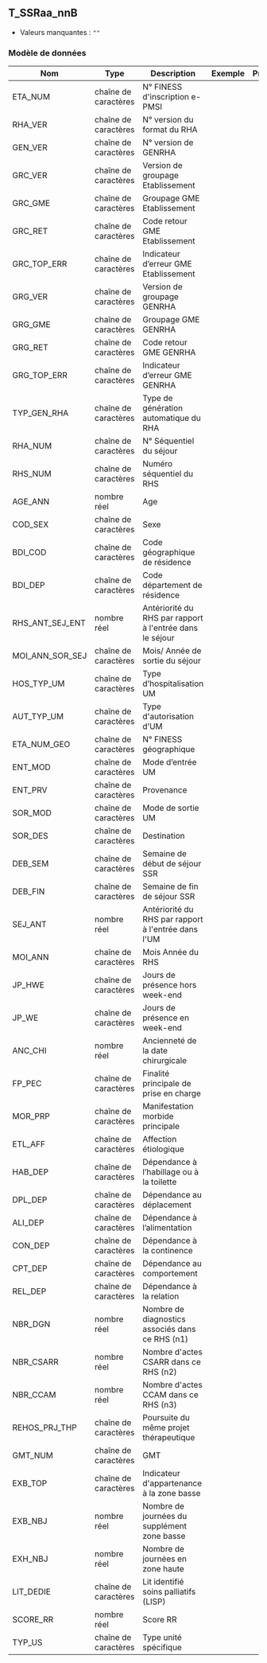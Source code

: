 ## T_SSRaa_nnB

- Valeurs manquantes : `""`

### Modèle de données

|Nom|Type|Description|Exemple|Propriétés|
|-|-|-|-|-|
|ETA_NUM|chaîne de caractères|N° FINESS d'inscription e-PMSI|||
|RHA_VER|chaîne de caractères|N° version du format du RHA|||
|GEN_VER|chaîne de caractères|N° version de GENRHA|||
|GRC_VER|chaîne de caractères|Version de groupage Etablissement|||
|GRC_GME|chaîne de caractères|Groupage GME Etablissement|||
|GRC_RET|chaîne de caractères|Code retour GME Etablissement|||
|GRC_TOP_ERR|chaîne de caractères|Indicateur d’erreur GME Etablissement|||
|GRG_VER|chaîne de caractères|Version de groupage GENRHA|||
|GRG_GME|chaîne de caractères|Groupage GME GENRHA|||
|GRG_RET|chaîne de caractères|Code retour GME GENRHA|||
|GRG_TOP_ERR|chaîne de caractères|Indicateur d’erreur GME GENRHA|||
|TYP_GEN_RHA|chaîne de caractères|Type de génération automatique du RHA|||
|RHA_NUM|chaîne de caractères|N° Séquentiel du séjour|||
|RHS_NUM|chaîne de caractères|Numéro séquentiel du RHS|||
|AGE_ANN|nombre réel|Age|||
|COD_SEX|chaîne de caractères|Sexe|||
|BDI_COD|chaîne de caractères|Code géographique de résidence|||
|BDI_DEP|chaîne de caractères|Code département de résidence|||
|RHS_ANT_SEJ_ENT|nombre réel|Antériorité du RHS par rapport à l'entrée dans le séjour|||
|MOI_ANN_SOR_SEJ|chaîne de caractères|Mois/ Année de sortie du séjour|||
|HOS_TYP_UM|chaîne de caractères|Type d’hospitalisation UM|||
|AUT_TYP_UM|chaîne de caractères|Type d'autorisation d’UM|||
|ETA_NUM_GEO|chaîne de caractères|N° FINESS géographique|||
|ENT_MOD|chaîne de caractères|Mode d’entrée UM|||
|ENT_PRV|chaîne de caractères|Provenance|||
|SOR_MOD|chaîne de caractères|Mode de sortie UM|||
|SOR_DES|chaîne de caractères|Destination |||
|DEB_SEM|chaîne de caractères|Semaine de début de séjour SSR|||
|DEB_FIN|chaîne de caractères|Semaine de fin de séjour SSR|||
|SEJ_ANT|nombre réel|Antériorité du RHS par rapport à l'entrée dans l'UM|||
|MOI_ANN|chaîne de caractères|Mois Année du RHS|||
|JP_HWE|chaîne de caractères|Jours de présence hors week-end|||
|JP_WE|chaîne de caractères|Jours de présence en week-end|||
|ANC_CHI|nombre réel|Ancienneté de la date chirurgicale|||
|FP_PEC|chaîne de caractères|Finalité principale de prise en charge|||
|MOR_PRP|chaîne de caractères|Manifestation morbide principale|||
|ETL_AFF|chaîne de caractères|Affection étiologique|||
|HAB_DEP|chaîne de caractères|Dépendance à l’habillage ou à la toilette|||
|DPL_DEP|chaîne de caractères|Dépendance au déplacement|||
|ALI_DEP|chaîne de caractères|Dépendance à l’alimentation|||
|CON_DEP|chaîne de caractères|Dépendance à la continence|||
|CPT_DEP|chaîne de caractères|Dépendance au comportement|||
|REL_DEP|chaîne de caractères|Dépendance à la relation|||
|NBR_DGN|nombre réel|Nombre de diagnostics associés dans ce RHS (n1)|||
|NBR_CSARR|nombre réel|Nombre d'actes CSARR dans ce RHS (n2)|||
|NBR_CCAM|nombre réel|Nombre d'actes CCAM dans ce RHS (n3)|||
|REHOS_PRJ_THP|chaîne de caractères|Poursuite du même projet thérapeutique|||
|GMT_NUM|chaîne de caractères|GMT|||
|EXB_TOP|chaîne de caractères|Indicateur d'appartenance à la zone basse|||
|EXB_NBJ|nombre réel|Nombre de journées du supplément zone basse|||
|EXH_NBJ|nombre réel|Nombre de journées en zone haute|||
|LIT_DEDIE|chaîne de caractères|Lit identifié soins palliatifs (LISP)|||
|SCORE_RR|nombre réel|Score RR|||
|TYP_US|chaîne de caractères|Type unité spécifique|||
